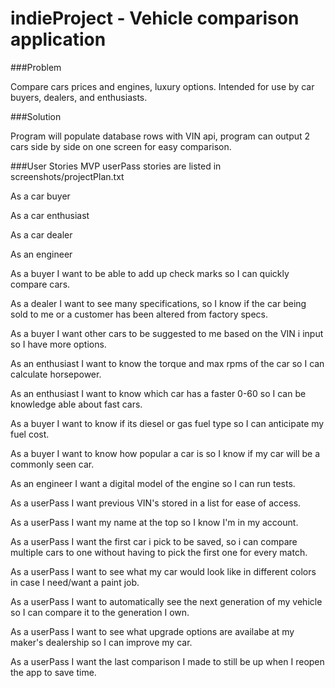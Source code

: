 # indieProject - Vehicle comparison application

###Problem

Compare cars prices and engines, luxury options. Intended for use by car buyers, dealers, and enthusiasts.

###Solution

Program will populate database rows with VIN api, program can output 2 cars side by side on one screen for easy comparison.

###User Stories
MVP userPass stories are listed in screenshots/projectPlan.txt

As a car buyer

As a car enthusiast

As a car dealer

As an engineer


As a buyer I want to be able to add up check marks so I can quickly compare cars.

As a dealer I want to see many specifications, so I know if the car being sold to me or a customer has been altered from factory specs.

As a buyer I want other cars to be suggested to me based on the VIN i input so I have more options.

As an enthusiast I want to know the torque and max rpms of the car so I can calculate horsepower.

As an enthusiast I want to know which car has a faster 0-60 so I can be knowledge able about fast cars.

As a buyer I want to know if its diesel or gas fuel type so I can anticipate my fuel cost.

As a buyer I want to know how popular a car is so I know if my car will be a commonly seen car.

As an engineer I want a digital model of the engine so I can run tests.

As a userPass I want previous VIN's stored in a list for ease of access.

As a userPass I want my name at the top so I know I'm in my account.


As a userPass I want the first car i pick to be saved, so i can compare multiple cars to one without having to pick the first one for every match.

As a userPass I want to see what my car would look like in different colors in case I need/want a paint job.

As a userPass I want to automatically see the next generation of my vehicle so I can compare it to the generation I own.

As a userPass I want to see what upgrade options are availabe at my maker's dealership so I can improve my car.

As a userPass I want the last comparison I made to still be up when I reopen the app to save time.



